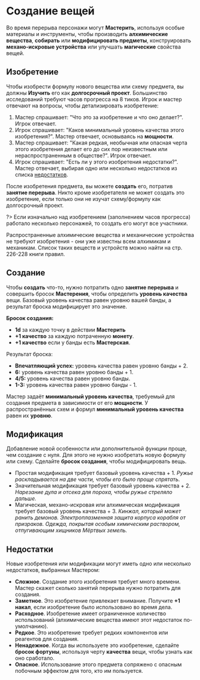 # Создание вещей

Во время перерыва персонажи могут **Мастерить**, используя особые материалы и инструменты, чтобы производить **алхимические вещества**, **собирать** или **модифицировать предметы**, конструировать **механо-искровые устройства** или улучшать **магические** свойства вещей.

## Изобретение

Чтобы изобрести формулу нового вещества или схему предмета, вы должны **Изучить** его как **долгосрочный проект**. Большинство исследований требуют часов прогресса на 8 тиков. Игрок и мастер отвечают на вопросы, чтобы детализировать изобретение:

1. Мастер спрашивает: "Что это за изобретение и что оно делает?". Игрок отвечает.
2. Игрок спрашивает: "Каков минимальный уровень качества этого изобретения?". Мастер отвечает, основываясь на **мощности**.
3. Мастер спрашивает: "Какая редкая, необычная или опасная черта этого изобретения делает его до сих пор неизвестным или нераспространенным в обществе?". Игрок отвечает.
4. Игрок спрашивает: "Есть ли у этого изобретения недостатки?". Мастер отвечает, выбирая одно или несколько недостатков из списка [недостатков](#Недостатки).

После изобретения предмета, вы можете **создать** его, потратив **занятие перерыва**. Никто кроме изобретателя не может создать это изобретение, если только они не изучат схему/формулу как долгосрочный проект.

?> Если изначально над изобретением (заполнением часов прогресса) работало несколько персонажей, то создать его могут все участники.

Распространенные алхимические вещества и механические устройства не требуют изобретения - они уже известны всем алхимикам и механикам. Список таких веществ и устройств можно найти на стр. 226-228 книги правил.

## Создание

Чтобы **создать** что-то, нужно потратить одно **занятие перерыва** и совершить бросок **Мастерения**, чтобы определить **уровень качества** вещи. Базовый уровень качества равен уровню вашей банды, а результат броска модифицирует это значение.

**Бросок создания:**
- **1d** за каждую точку в действии **Мастерить**
- **+1 качество** за каждую потраченную **монету**.
- **+1 качество** если у банды есть **Мастерская**.

Результат броска:
- **Впечатляющий успех:** уровень качества равен уровню банды + 2.
- **6:** уровень качества равен уровню банды + 1.
- **4/5:** уровень качества равен уровню банды.
- **1-3:** уровень качества равен уровню банды - 1.

Мастер задаёт **минимальный уровень качества**, требуемый для создания предмета в зависимости от его **мощности**. У распространённых схем и формул **минимальный уровень качества** равен их **уровню**.

## Модификация

Добавление новой особенности или дополнительной функции проще, чем создание с нуля. Для этого не нужно изобретать новую формулу или схему. Сделайте **бросок создания**, чтобы модифицировать вещь.

- Простая модификация требует базовый уровень качества + 1. _Ружье раскладывается на две части, чтобы его было проще спрятать._
- Значительная модификация требует базовый уровень качества + 2. _Нарезание дула и отсека для пороха, чтобы ружье стреляло дальше._
- Магическая, механо-искровая или алхимическая модификация требует базовый уровень качества + 3. _Кинжал, который может ранить демонов. Электроплазменная защита корпуса корабля от призраков. Одежда, покрытая особым химическим раствором, отпугивающим хищников Мёртвых земель._

## Недостатки

Новые изобретения или модификации могут иметь одно или несколько недостатков, выбранных Мастером:

- **Сложное**. Создание этого изобретения требует много времени. Мастер скажет сколько занятий перерыва нужно потратить для создания.
- **Заметное**. Это изобретение привлекает внимание. Получите **+1 накал**, если изобретение было использовано во время дела.
- **Расходное**. Изобретение имеет ограниченное количество использований (алхимические вещества имеют этот недостаток по-умолчанию).
- **Редкое**. Это изобретение требует редких компонентов или реагентов для создания.
- **Ненадежное**. Когда вы используете это изобретение, сделайте **бросок фортуны**, используя черту **качества** вещи, чтобы узнать как оно сработало.
- **Опасное**. Использование этого предмета сопряжено с опасным побочным эффектом для того, кто им пользуется.
